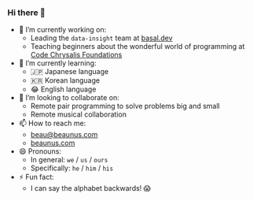 ### Hi there 👋

- 🔭 I’m currently working on:
  - Leading the `data-insight` team at [basal.dev](https://basal.dev/)
  - Teaching beginners about the wonderful world of programming at [Code Chrysalis Foundations](https://www.codechrysalis.io/foundations)
- 🌱 I’m currently learning:
  - 🇯🇵 Japanese language
  - 🇰🇷 Korean language
  - 😂 English language
- 👯 I’m looking to collaborate on:
  - Remote pair programming to solve problems big and small
  - Remote musical collaboration
- 📫 How to reach me:
  - beau@beaunus.com
  - [beaunus.com](https://beaunus.com/)
- 😄 Pronouns:
  - In general: `we` / `us` / `ours`
  - Specifically: `he` / `him` / `his`
- ⚡ Fun fact:
  - I can say the alphabet backwards! 😱
